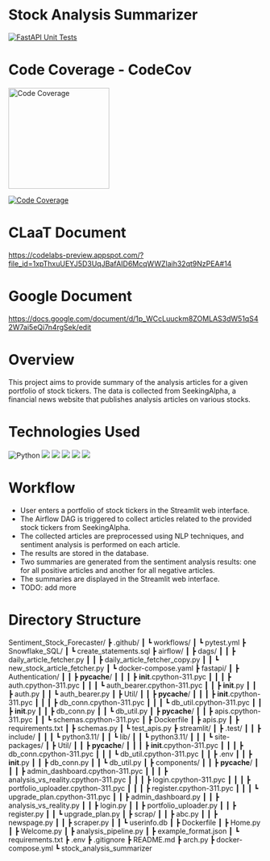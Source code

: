 # Stock Analysis Summarizer
[![FastAPI Unit Tests](https://github.com/BigDataIA-Spring2023-Team-03/Stock_Analysis_Summarizer/actions/workflows/pytest.yml/badge.svg)](https://github.com/BigDataIA-Spring2023-Team-03/Stock_Analysis_Summarizer/actions/workflows/pytest.yml)

# Code Coverage - CodeCov
<img src="https://codecov.io/gh/BigDataIA-Spring2023-Team-03/Stock_Analysis_Summarizer/branch/main/graphs/sunburst.svg?token=NGU9K01WWF" alt="Code Coverage" width="200" height="200">

[![Code Coverage](https://codecov.io/gh/BigDataIA-Spring2023-Team-03/Stock_Analysis_Summarizer/branch/main/graph/badge.svg?token=NGU9K01WWF)](https://codecov.io/gh/BigDataIA-Spring2023-Team-03/Stock_Analysis_Summarizer)



# CLaaT Document
https://codelabs-preview.appspot.com/?file_id=1xpThxuUEYJ5D3UqJBafAID6McqWWZlaih32qt9NzPEA#14

# Google Document
https://docs.google.com/document/d/1p_WCcLuuckm8ZOMLAS3dW51qS42W7ai5eQi7n4rgSek/edit

# Overview

This project aims to provide summary of the analysis articles for a given portfolio of stock tickers. The data is collected from SeekingAlpha, a financial news website that publishes analysis articles on various stocks.

# Technologies Used
![Python](https://img.shields.io/badge/python-grey?style=for-the-badge&logo=python&logoColor=ffdd54)
![](https://img.shields.io/badge/FastAPI-4285F4?style=for-the-badge&logo=fastapi&logoColor=white)
![](https://img.shields.io/badge/SeekingAlpha-orange?style=for-the-badge&logo=seeking-alpha&logoColor=white)
![](https://img.shields.io/badge/GitHub_Actions-green?style=for-the-badge&logo=github-actions&logoColor=white)
![](https://img.shields.io/badge/Streamlit-FF4B4B?style=for-the-badge&logo=Streamlit&logoColor=white)
![](https://img.shields.io/badge/Snowflake-blue?style=for-the-badge&logo=Snowflake&logoColor=white)

# Workflow
- User enters a portfolio of stock tickers in the Streamlit web interface.
- The Airflow DAG is triggered to collect articles related to the provided stock tickers from SeekingAlpha.
- The collected articles are preprocessed using NLP techniques, and sentiment analysis is performed on each article.
- The results are stored in the database.
- Two summaries are generated from the sentiment analysis results: one for all positive articles and another for all negative articles.
- The summaries are displayed in the Streamlit web interface.
- TODO: add more

# Directory Structure
Sentiment_Stock_Forecaster/
┣ .github/
┃ ┗ workflows/
┃   ┗ pytest.yml
┣ Snowflake_SQL/
┃ ┗ create_statements.sql
┣ airflow/
┃ ┣ dags/
┃ ┃ ┣ daily_article_fetcher.py
┃ ┃ ┣ daily_article_fetcher_copy.py
┃ ┃ ┗ new_stock_article_fetcher.py
┃ ┗ docker-compose.yaml
┣ fastapi/
┃ ┣ Authentication/
┃ ┃ ┣ __pycache__/
┃ ┃ ┃ ┣ __init__.cpython-311.pyc
┃ ┃ ┃ ┣ auth.cpython-311.pyc
┃ ┃ ┃ ┗ auth_bearer.cpython-311.pyc
┃ ┃ ┣ __init__.py
┃ ┃ ┣ auth.py
┃ ┃ ┗ auth_bearer.py
┃ ┣ Util/
┃ ┃ ┣ __pycache__/
┃ ┃ ┃ ┣ __init__.cpython-311.pyc
┃ ┃ ┃ ┣ db_conn.cpython-311.pyc
┃ ┃ ┃ ┗ db_util.cpython-311.pyc
┃ ┃ ┣ __init__.py
┃ ┃ ┣ db_conn.py
┃ ┃ ┗ db_util.py
┃ ┣ __pycache__/
┃ ┃ ┣ apis.cpython-311.pyc
┃ ┃ ┗ schemas.cpython-311.pyc
┃ ┣ Dockerfile
┃ ┣ apis.py
┃ ┣ requirements.txt
┃ ┣ schemas.py
┃ ┗ test_apis.py
┣ streamlit/
┃ ┣ .test/
┃ ┃ ┣ include/
┃ ┃ ┃ ┗ python3.11/
┃ ┃ ┗ lib/
┃ ┃   ┗ python3.11/
┃ ┃ ┃   ┗ site-packages/
┃ ┣ Util/
┃ ┃ ┣ __pycache__/
┃ ┃ ┃ ┣ __init__.cpython-311.pyc
┃ ┃ ┃ ┣ db_conn.cpython-311.pyc
┃ ┃ ┃ ┗ db_util.cpython-311.pyc
┃ ┃ ┣ .env
┃ ┃ ┣ __init__.py
┃ ┃ ┣ db_conn.py
┃ ┃ ┗ db_util.py
┃ ┣ components/
┃ ┃ ┣ __pycache__/
┃ ┃ ┃ ┣ admin_dashboard.cpython-311.pyc
┃ ┃ ┃ ┣ analysis_vs_reality.cpython-311.pyc
┃ ┃ ┃ ┣ login.cpython-311.pyc
┃ ┃ ┃ ┣ portfolio_uploader.cpython-311.pyc
┃ ┃ ┃ ┣ register.cpython-311.pyc
┃ ┃ ┃ ┗ upgrade_plan.cpython-311.pyc
┃ ┃ ┣ admin_dashboard.py
┃ ┃ ┣ analysis_vs_reality.py
┃ ┃ ┣ login.py
┃ ┃ ┣ portfolio_uploader.py
┃ ┃ ┣ register.py
┃ ┃ ┗ upgrade_plan.py
┃ ┣ scrap/
┃ ┃ ┣ abc.py
┃ ┃ ┣ newspage.py
┃ ┃ ┣ scraper.py
┃ ┃ ┗ userinfo.db
┃ ┣ Dockerfile
┃ ┣ Home.py
┃ ┣ Welcome.py
┃ ┣ analysis_pipeline.py
┃ ┣ example_format.json
┃ ┗ requirements.txt
┣ .env
┣ .gitignore
┣ README.md
┣ arch.py
┣ docker-compose.yml
┗ stock_analysis_summarizer



